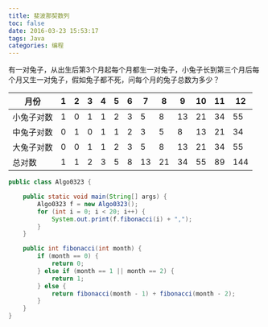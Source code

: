 ```yaml
---
title: 斐波那契数列
toc: false
date: 2016-03-23 15:53:17
tags: Java
categories: 编程
---
```

有一对兔子，从出生后第3个月起每个月都生一对兔子，小兔子长到第三个月后每个月又生一对兔子，假如兔子都不死，问每个月的兔子总数为多少？

月份|1|2|3|4|5|6|7|8|9|10|11|12  
-|-|-|-|-|-|-|-|-|-|-|-|-
小兔子对数|1|0|1|1|2|3|5|8|13|21|34|55
中兔子对数|0|1|0|1|1|2|3|5|8|13|21|34  
大兔子对数|0|0|1|1|2|3|5|8|13|21|34|55
总对数|1|1|2|3|5|8|13|21|34|55|89|144
```java
public class Algo0323 {

    public static void main(String[] args) {
        Algo0323 f = new Algo0323();
        for (int i = 0; i < 20; i++) {
            System.out.print(f.fibonacci(i) + ",");
        }
    }

    public int fibonacci(int month) {
        if (month == 0) {
            return 0;
        } else if (month == 1 || month == 2) {
            return 1;
        } else {
            return fibonacci(month - 1) + fibonacci(month - 2);
        }
    }
}
```
